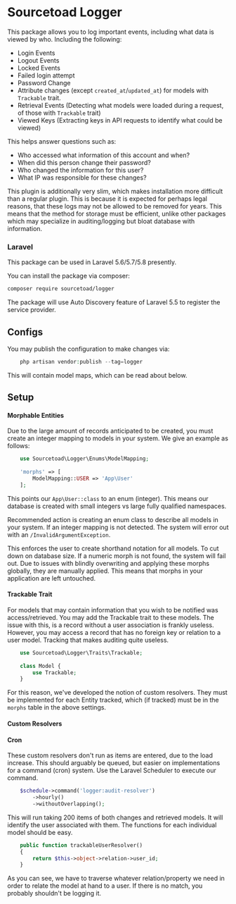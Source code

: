 # Sourcetoad Logger

This package allows you to log important events, including what data is viewed by who. Including the following:

 * Login Events
 * Logout Events
 * Locked Events
 * Failed login attempt
 * Password Change
 * Attribute changes (except `created_at`/`updated_at`) for models with `Trackable` trait.
 * Retrieval Events (Detecting what models were loaded during a request, of those with `Trackable` trait)
 * Viewed Keys (Extracting keys in API requests to identify what could be viewed)
 
This helps answer questions such as:

 * Who accessed what information of this account and when?
 * When did this person change their password?
 * Who changed the information for this user?
 * What IP was responsible for these changes?
 
This plugin is additionally very slim, which makes installation more difficult than a regular plugin. This is because it is expected for perhaps legal reasons, that these logs may not be allowed to be removed for years. 
This means that the method for storage must be efficient, unlike other packages which may specialize in auditing/logging but bloat database with information.

### Laravel

This package can be used in Laravel 5.6/5.7/5.8 presently.

You can install the package via composer:

``` bash
composer require sourcetoad/logger
```

The package will use Auto Discovery feature of Laravel 5.5 to register the service provider.

## Configs
You may publish the configuration to make changes via:

```php
    php artisan vendor:publish --tag=logger
```

This will contain model maps, which can be read about below.

## Setup

#### Morphable Entities
Due to the large amount of records anticipated to be created, you must create an integer mapping to models in your system. We give an example as follows:

```php
    use Sourcetoad\Logger\Enums\ModelMapping;
 
    'morphs' => [
        ModelMapping::USER => 'App\User'
    ];
```

This points our `App\User::class` to an enum (integer). This means our database is created with small integers vs large fully qualified namespaces.

Recommended action is creating an enum class to describe all models in your system. If an integer mapping is not detected. The system will error out with an `/InvalidArgumentException`.

This enforces the user to create shorthand notation for all models. To cut down on database size. If a numeric morph is not found, the system will fail out. Due to issues with blindly overwriting and applying these morphs globally, they are manually applied. This means that morphs in your application are left untouched.

#### Trackable Trait
For models that may contain information that you wish to be notified was access/retrieved. You may add the Trackable trait to these models. The issue with this, is a record without a user association is frankly useless. However, you may access a record that has no foreign key or relation to a user model. Tracking that makes auditing quite useless.

```php
    use Sourcetoad\Logger\Traits\Trackable;
  
    class Model {
        use Trackable;
    }
```

For this reason, we've developed the notion of custom resolvers. They must be implemented for each Entity tracked, which (if tracked) must be in the `morphs` table in the above settings.

#### Custom Resolvers

#### Cron
These custom resolvers don't run as items are entered, due to the load increase. This should arguably be queued, but easier on implementations for a command (cron) system. Use the Laravel Scheduler to execute our command.

```php
    $schedule->command('logger:audit-resolver')
        ->hourly()
        ->withoutOverlapping();
```

This will run taking 200 items of both changes and retrieved models. It will identify the user associated with them. The functions for each individual model should be easy.

```php
    public function trackableUserResolver()
    {
        return $this->object->relation->user_id;
    }
```

As you can see, we have to traverse whatever relation/property we need in order to relate the model at hand to a user. If there is no match, you probably shouldn't be logging it.